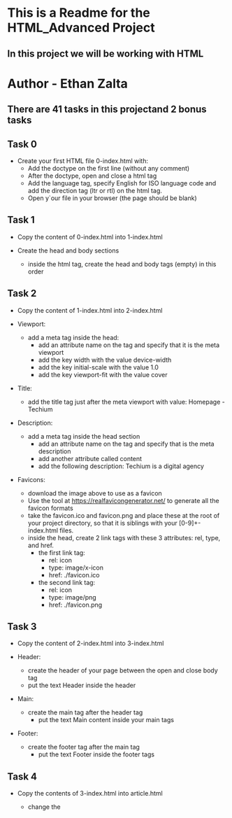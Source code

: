 # This is a Readme for the HTML_Advanced Project
## In this project we will be working with HTML

# Author - Ethan Zalta

## There are 41 tasks in this projectand 2 bonus tasks


## **Task 0**
* Create your first HTML file 0-index.html with:
    * Add the doctype on the first line (without any comment)
    * After the doctype, open and close a html tag
    * Add the language tag, specify English for ISO language code and add the direction tag (ltr or rtl) on the html tag.
    * Open y`our file in your browser (the page should be blank)

## **Task 1**
* Copy the content of 0-index.html into 1-index.html

* Create the head and body sections

    * inside the html tag, create the head and body tags (empty) in this order

## **Task 2**
* Copy the content of 1-index.html into 2-index.html
* Viewport:
    * add a meta tag inside the head:
        * add an attribute name on the tag and specify that it is the meta viewport
        * add the key width with the value device-width
        * add the key initial-scale with the value 1.0
        * add the key viewport-fit with the value cover

* Title:
    * add the title tag just after the meta viewport with value: Homepage - Techium

* Description:
    * add a meta tag inside the head section
        * add an attribute name on the tag and specify that is the meta description
        * add another attribute called content
        * add the following description: Techium is a digital agency

* Favicons:
    * download the image above to use as a favicon
    * Use the tool at https://realfavicongenerator.net/ to generate all the favicon formats
    * take the favicon.ico and favicon.png and place these at the root of your project directory, so that it is siblings with your [0-9]+-index.html files.
    * inside the head, create 2 link tags with these 3 attributes: rel, type, and href.
        * the first link tag:
            * rel: icon
            * type: image/x-icon
            * href: ./favicon.ico
        * the second link tag:
            * rel: icon
            * type: image/png
            * href: ./favicon.png

## **Task 3**
* Copy the content of 2-index.html into 3-index.html

* Header:
    * create the header of your page between the open and close body tag
    * put the text Header inside the header

* Main:
    * create the main tag after the header tag
        * put the text Main content inside your main tags

* Footer:
    * create the footer tag after the main tag
        * put the text Footer inside the footer tags

## **Task 4**
* Copy the contents of 3-index.html into article.html

    * change the <title> to put: Article - Techium
    * inside the main tags
        * after the text, create the aside tags with text Aside

## **Task 5**
* Copy the content of 3-index.html into 5-index.html

    * inside your <main> section
        * remove the text in main, create these sections:
            1. create first section and put the text Hero section inside
            2. create second section and put the text Services section inside
            3. create third section and put the text Works section inside
            4. create fourth section and put the text About section inside
            5. create fifth section and put the text Latest news section inside
            6. create sixth section and put the text Testimonials section inside
            7. create seventh section and put the text Contact section inside

## **Task 6**
* Copy the content of 5-index.html into 6-index.html

* Work articles:
    * inside the section Works section
        * add 3 article tags
            * inside each article write Work # where the hashtag will be the ordered number (1, 2, or 3)

* News articles:
    * inside the section Latest news section
        * add 3 article tags
            * inside each article write Article # where the hashtag will be the ordered number (1, 2, or 3)

* Testimonial articles:
    * inside the section Testimonials section
        * add 3 article tags
             * inside each article write Testimonial # where the hashtag will be the ordered number (1, 2, or 3)

## **Task 7**
* Copy the content of 6-index.html into 7-index.html

    * remove the Header text inside the <header>
    * create the nav tag inside the header tag
        * it should remain empty for now

## **Task 8**
* Copy the content of 7-index.html into 8-index.html

    * create the level 1 heading inside your main before your sections
        * put text Homepage in your heading tag

## **Task 9**
* Copy the content of 8-index.html into 9-index.html

    * in the section tag with the the text Hero section, remove the text and create a level 2 heading with text We help you build your brand!
    * in the section tag with the the text Services section, remove the text and create a level 2 heading with text Services
    * in the section tag with the the text Works section, remove the text and create a level 2 heading with text Works
    * in the section tag with the the text About section, remove the text and create a level 2 heading with text About Us
    * in the section tag with the the text Latest news section, remove the text and create a level 2 heading with text Latest news
    * in the section tag with the the text Testimonials section, remove the text and create a level 2 heading with text Testimonials
    * in the section tag with the the text Contact section, remove the text and create a level 2 heading with text Contact

## **Task 10**
* Copy the content of 9-index.html into 10-index.html

* Services headings:
    * Inside the section containing the h2 heading Services, add these elements right after the h2:
        * create a level 3 heading with text Design & Concept
        * create a level 3 heading with text Digital Strategy
        * create a level 3 heading with text Content Strategy
        * create a level 3 heading with text UX Design
        * create a level 3 heading with text Web Development
        * create a level 3 heading with text Social Media

* Works headings:
    * Inside the section containing the h2 heading Works:
        * in the first article, replace the text with a level 3 heading with text Interior Design
        * in the second article, replace the text with a level 3 heading with text Web Development
        * in the third article, replace the text with a level 3 heading with text Personal Brand

* About Us headings:
    * Inside the section containing the h2 heading About Us, after the h2 heading, create these elements in this order:
        * a level 3 heading with text Who are we
        * a level 3 heading with text Our culture
        * a level 3 heading with text How we work

* Latest news headings:
    * Inside the section containing the h2 heading Latest news:
        * in the first article replace the text with a level 3 heading with text Hoc loco tenere se Triarius non potuit.
        * in the second article replace the text with a level 3 heading with text Ut alios omittam, hunc appello, quem ille unum secutus est.
        * in the third article replace the text with a level 3 heading with text Bestiarum vero nullum iudicium puto.

## **Task 11**
* Copy the content of 3-index.html into 11-styleguide.html

    * change the title to Styleguide - Techium
    * remove the text from header, main, and footer
    * create a new <section> inside your main tag
        * create a header in this section
            * in the header add a level 2 heading with text Headings
        * after the header:
            * add a level 1 heading with text Heading level 1
            * add a level 2 heading with text Heading level 2
            * add a level 3 heading with text Heading level 3
            * add a level 4 heading with text Heading level 4
            * add a level 5 heading with text Heading level 5
            * add a level 6 heading with text Heading level 6

## **Task 12**
* Copy the content of 10-index.html into 12-index.html
* Add three paragraphs to About me,
* Add three paragraphs to Latest news
* Add paragraph to Contact
* Add additions paragraphs below Services, Works, About Us, Testimonials, Contact

## **Task 13**
* Copy the contents of 11-styleguide.html into 13-styleguide.html
    * After the existing section containing Headings, create a new section in main
        * in this section create a header
            * Inside the header, create a level 2 heading with text Paragraph
        * after the header add a level 2 heading with text Heading with a subtitle
        * after the level 2 heading, add a paragraph with text This is my subtitle
        * after the last paragraph, add another paragraph with text: Nunc~


## **Task 14**
* Copy the contents of 12-index.html into 14-index.html
* In the very first <header>,
    * before the nav, create a span with the text Techium


## **Task 15**
* Copy the contents of 14-index.html into 15-index.html
    * Wrap the contents of the header element with a div
    * Wrap the contents of all section elements with a div
    * Finally, wrap the contents of the <footer> tag with a div

## **Task 16**
* Copy the contents of 15-index.html into 16-index.html

    * in the div in the Services section
        * create a header tag that wraps the h2 and the p
        * create a div sibling to the header that wraps the rest of the content
    * in the div in the Works section
        * create a header tag that wraps the h2 and the p
        * create a div sibling to the header that wraps the rest of the content
    * in the div in the About Us section
        * create a header tag that wraps the h2 and the p
        * create a div sibling to the header that wraps the rest of the content
    * in the div in the Latest news section
    * create a header tag that wraps the h2
    * create a div sibling to the header that wraps the rest of the content
    * in the div in the Testimonials section
        * create a header tag that wraps the h2 and the p
        * create a div sibling to the header that wraps the rest of the content
    * in the div in the Contact section
        * create a header tag that wraps the h2 and the first p
        * create a div sibling to the header that wraps the rest of the content

## **Task 17**
* Copy the content of 16-index.html into 17-index.html

    * before the header add a line break and a comment saying Header to help with scanning your code
    * before the main add a line break and a comment saying Main to help with scanning your code
    * before the footer add a line break and a comment saying Footer to help with scanning your code
    * before the Hero section add a line break and a comment saying Hero section
    * before the Services section add a line break and a comment saying Services section
    * before the Works section add a line break and a comment saying Works section
    * before the About Us section add a line break and a comment saying About Us section
    * before the Latest news section add a line break and a comment saying Latest news section
    * before the Testimonials section add a line break and a comment saying Testimonials section
    * before the Contact section add a line break and a comment saying Contact section


## **Task 18**
* Copy the content of 17-index.html into 18-index.html

    * in the header, wrap the span with a link that redirects to the page at the root of your folder (/)
    * wrap the link with a div


## **Task 13**


## **Task 13**


## **Task 13**
